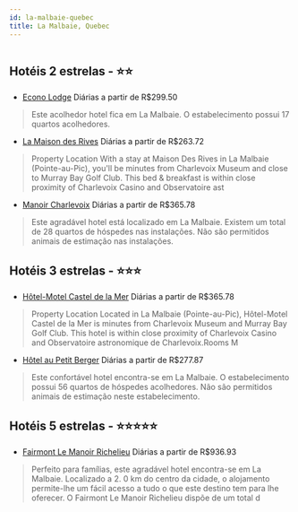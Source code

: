 ```yaml
---
id: la-malbaie-quebec
title: La Malbaie, Quebec
---
```


<center><img src="https://assets.cosmos-data.com/1/08df28ca79112c6621c6f7da5ef5f238/442872.jpg" alt="" /></center>


## Hotéis 2 estrelas - ⭐️⭐️

-    [Econo Lodge](https://www.hurb.com/hoteis/la-malbaie/econo-lodge-JNP-JP319818?cmp=18055) Diárias a partir de R$299.50
   > Este acolhedor hotel fica em La Malbaie. O estabelecimento possui 17 quartos acolhedores. 
-    [La Maison des Rives](https://www.hurb.com/hoteis/la-malbaie/la-maison-des-rives-JNP-JP465798?cmp=18055) Diárias a partir de R$263.72
   > Property Location With a stay at Maison Des Rives in La Malbaie (Pointe-au-Pic), you&apos;ll be minutes from Charlevoix Museum and close to Murray Bay Golf Club.  This bed &amp; breakfast is within close proximity of Charlevoix Casino and Observatoire ast
-    [Manoir Charlevoix](https://www.hurb.com/hoteis/la-malbaie/manoir-charlevoix-JNP-JP912406?cmp=18055) Diárias a partir de R$365.78
   > Este agradável hotel está localizado em La Malbaie. Existem um total de 28 quartos de hóspedes nas instalações. Não são permitidos animais de estimação nas instalações. 

## Hotéis 3 estrelas - ⭐️⭐️⭐️

-    [Hôtel-Motel Castel de la Mer](https://www.hurb.com/hoteis/la-malbaie/hotel-motel-castel-de-la-mer-JNP-JP102212?cmp=18055) Diárias a partir de R$365.78
   > Property Location Located in La Malbaie (Pointe-au-Pic), Hôtel-Motel Castel de la Mer is minutes from Charlevoix Museum and Murray Bay Golf Club. This hotel is within close proximity of Charlevoix Casino and Observatoire astronomique de Charlevoix.Rooms M
-    [Hôtel au Petit Berger](https://www.hurb.com/hoteis/la-malbaie/hotel-au-petit-berger-JNP-JP135239?cmp=18055) Diárias a partir de R$277.87
   > Este confortável hotel encontra-se em La Malbaie. O estabelecimento possui 56 quartos de hóspedes acolhedores. Não são permitidos animais de estimação neste estabelecimento. 

## Hotéis 5 estrelas - ⭐️⭐️⭐️⭐️⭐️

-    [Fairmont Le Manoir Richelieu](https://www.hurb.com/hoteis/la-malbaie/fairmont-le-manoir-richelieu-JNP-JP034536?cmp=18055) Diárias a partir de R$936.93
   > Perfeito para famílias, este agradável hotel encontra-se em La Malbaie. Localizado a 2. 0 km do centro da cidade, o alojamento permite-lhe um fácil acesso a tudo o que este destino tem para lhe oferecer. O Fairmont Le Manoir Richelieu dispõe de um total d
